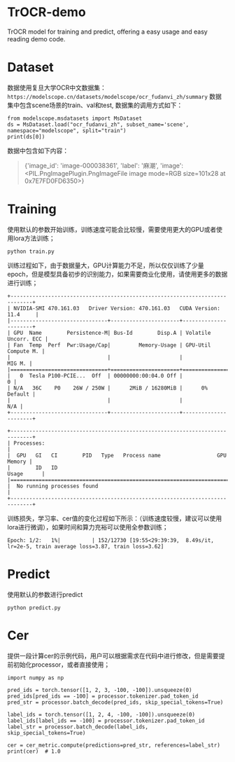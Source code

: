 # TrOCR-demo
TrOCR model for training and predict, offering a easy usage and easy reading demo code.


# Dataset
数据使用复旦大学OCR中文数据集：`https://modelscope.cn/datasets/modelscope/ocr_fudanvi_zh/summary`
数据集中包含scene场景的train、val和test, 数据集的调用方式如下：
```
from modelscope.msdatasets import MsDataset
ds = MsDataset.load("ocr_fudanvi_zh", subset_name='scene', namespace="modelscope", split="train")
print(ds[0])
```
数据中包含如下内容：
> {'image_id': 'image-000038361', 'label': '麻潮', 'image': <PIL.PngImagePlugin.PngImageFile image mode=RGB size=101x28 at 0x7E7FD0FD6350>}

# Training
使用默认的参数开始训练，训练速度可能会比较慢，需要使用更大的GPU或者使用lora方法训练；
```
python train.py
```

训练过程如下，由于数据量大，GPU计算能力不足，所以仅仅训练了少量epoch，但是模型具备初步的识别能力，如果需要商业化使用，请使用更多的数据进行训练；
```
+-----------------------------------------------------------------------------+
| NVIDIA-SMI 470.161.03   Driver Version: 470.161.03   CUDA Version: 11.4     |
|-------------------------------+----------------------+----------------------+
| GPU  Name        Persistence-M| Bus-Id        Disp.A | Volatile Uncorr. ECC |
| Fan  Temp  Perf  Pwr:Usage/Cap|         Memory-Usage | GPU-Util  Compute M. |
|                               |                      |               MIG M. |
|===============================+======================+======================|
|   0  Tesla P100-PCIE...  Off  | 00000000:00:04.0 Off |                    0 |
| N/A   36C    P0    26W / 250W |      2MiB / 16280MiB |      0%      Default |
|                               |                      |                  N/A |
+-------------------------------+----------------------+----------------------+
                                                                               
+-----------------------------------------------------------------------------+
| Processes:                                                                  |
|  GPU   GI   CI        PID   Type   Process name                  GPU Memory |
|        ID   ID                                                   Usage      |
|=============================================================================|
|  No running processes found                                                 |
+-----------------------------------------------------------------------------+
```
训练损失，学习率、cer值的变化过程如下所示：（训练速度较慢，建议可以使用lora进行微调），如果时间和算力充裕可以使用全参数训练；
```
Epoch: 1/2:   1%|          | 152/12730 [19:55<29:39:39,  8.49s/it, lr=2e-5, train average loss=3.87, train loss=3.62]
```


# Predict
使用默认的参数进行predict
```
python predict.py
```

# Cer
提供一段计算cer的示例代码，用户可以根据需求在代码中进行修改，但是需要提前初始化processor，或者直接使用；
```
import numpy as np

pred_ids = torch.tensor([1, 2, 3, -100, -100]).unsqueeze(0)
pred_ids[pred_ids == -100] = processor.tokenizer.pad_token_id
pred_str = processor.batch_decode(pred_ids, skip_special_tokens=True)

label_ids = torch.tensor([1, 2, 4, -100, -100]).unsqueeze(0)
label_ids[label_ids == -100] = processor.tokenizer.pad_token_id
label_str = processor.batch_decode(label_ids, skip_special_tokens=True)

cer = cer_metric.compute(predictions=pred_str, references=label_str)
print(cer)  # 1.0
```
